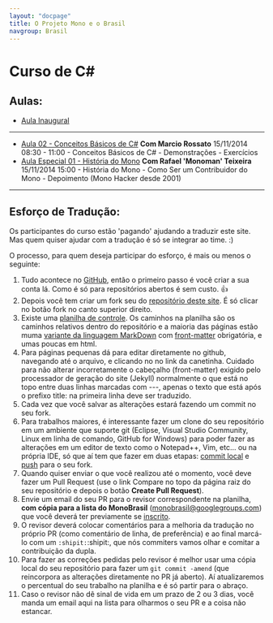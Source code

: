 ```yaml
---
layout: "docpage"
title: O Projeto Mono e o Brasil
navgroup: Brasil
---
```


Curso de C#
==================

Aulas:
------

- [Aula Inaugural](https://www.youtube.com/watch?v=EuAkD7PS0Ao#t=871)

---

- [Aula 02 - Conceitos Básicos de C#]() __Com Marcio Rossato__
    15/11/2014  08:30 - 11:00
        - Conceitos Básicos de C#
        - Demonstrações
        - Exercícios
- [Aula Especial 01 - História do Mono]() __Com Rafael 'Monoman' Teixeira__
    15/11/2014  15:00
        - História do Mono
        - Como Ser um Contribuidor do Mono 
        - Depoimento (Mono Hacker desde 2001)

---

Esforço de Tradução:
--------------------

Os participantes do curso estão 'pagando' ajudando a traduzir este site. Mas quem quiser ajudar com a tradução é só se integrar ao time. :)

O processo, para quem deseja participar do esforço, é mais ou menos o seguinte:

1. Tudo acontece no [GitHub](https://github.com), então o primeiro passo é você criar a sua conta lá. Como é só para repositórios abertos é sem custo. :+1:
2. Depois você tem criar um fork seu do [repositório deste site](https://github.com/MonoBrasil/website). É só clicar no botão fork no canto superior direito.
3. Existe uma [planilha de controle](https://docs.google.com/spreadsheets/d/1B_iFGvaDhm8jSC0STXHdNgQAX57DRaY8F3wd-7czSjA/edit#gid=1820428232). Os caminhos na planilha são os caminhos relativos dentro do repositório e a maioria das páginas estão muma [variante da linguagem MarkDown](https://help.github.com/articles/github-flavored-markdown/) com [front-matter](https://help.github.com/articles/using-jekyll-with-pages/#frontmatter-is-required) obrigatória, e umas poucas em html.
4. Para páginas pequenas dá para editar diretamente no github, navegando até o arquivo, e clicando no no link da canetinha.
Cuidado para não alterar incorretamente o cabeçalho (front-matter) exigido pelo processador de geração do site (Jekyll) normalmente o que está no topo entre duas linhas marcadas com ---, apenas o texto que está após o prefixo title: na primeira linha deve ser traduzido.
5. Cada vez que você salvar as alterações estará fazendo um commit no seu fork.
6. Para trabalhos maiores, é interessante fazer um clone do seu repositório em um ambiente que suporte git (Eclipse, Visual Studio Community, Linux em linha de comando, GitHub for Windows) para poder fazer as alterações em um editor de texto como o Notepad++, Vim, etc... ou na própria IDE, só que aí tem que fazer em duas etapas: [commit local](https://www.kernel.org/pub/software/scm/git/docs/git-commit.html) e [push](https://www.kernel.org/pub/software/scm/git/docs/git-push.html) para o seu fork.
7. Quando quiser enviar o que você realizou até o momento, você deve fazer um Pull Request (use o link Compare no topo da página raiz do seu repositório e depois o botão **Create Pull Request**).
8. Envie um email do seu PR para o revisor correspondente na planilha, **com cópia para a lista do MonoBrasil** (monobrasil@googlegroups.com) que você deverá ter previamente se [inscrito](https://groups.google.com/forum/#!forum/monobrasil). 
9. O revisor deverá colocar comentários para a melhoria da tradução no próprio PR (como comentário de linha, de preferência) e ao final marcá-lo com um ```:shipit:```:shipit:, que nós commiters vamos olhar e comitar a contribuição da dupla. 
10. Para fazer as correções pedidas pelo revisor é melhor usar uma cópia local do seu repositório para fazer um ```git commit -amend``` (que reincorpora as alterações diretamente no PR já aberto). Aí atualizaremos o percentual do seu trabalho na planilha e é só partir para o abraço.
11. Caso o revisor não dê sinal de vida em um prazo de 2 ou 3 dias, você manda um email aqui na lista para olharmos o seu PR e a coisa não estancar.
